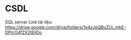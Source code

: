 # CSDL
SQL server
Link tài liệu: https://drive.google.com/drive/folders/1e4zJeQBuZUj_mbE-DPIcG4f2X2tEiIDo
